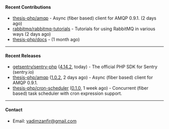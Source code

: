 #### Recent Contributions

- [thesis-php/amqp](https://github.com/thesis-php/amqp) - Async (fiber based) client for AMQP 0.9.1. (2 days ago)
- [rabbitmq/rabbitmq-tutorials](https://github.com/rabbitmq/rabbitmq-tutorials) - Tutorials for using RabbitMQ in various ways (2 days ago)
- [thesis-php/docs](https://github.com/thesis-php/docs) -  (1 month ago)

---

#### Recent Releases

- [getsentry/sentry-php](https://github.com/getsentry/sentry-php) ([4.14.2](https://github.com/getsentry/sentry-php/releases/tag/4.14.2), today) - The official PHP SDK for Sentry (sentry.io)
- [thesis-php/amqp](https://github.com/thesis-php/amqp) ([1.0.2](https://github.com/thesis-php/amqp/releases/tag/1.0.2), 2 days ago) - Async (fiber based) client for AMQP 0.9.1.
- [thesis-php/cron-scheduler](https://github.com/thesis-php/cron-scheduler) ([0.1.0](https://github.com/thesis-php/cron-scheduler/releases/tag/0.1.0), 1 week ago) - Concurrent (fiber based) task scheduler with cron expression support.

---

#### Contact

- Email: [vadimzanfir@gmail.com](mailto://vadimzanfir@gmail.com)
